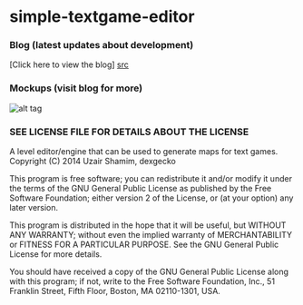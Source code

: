 simple-textgame-editor
======================
### Blog (latest updates about development)
[Click here to view the blog] [src]

[src]: https://www.ushamim.wordpress.com

### Mockups (visit blog for more)
![alt tag](https://ushamim.files.wordpress.com/2014/05/overview_1_1-01.png)

### SEE LICENSE FILE FOR DETAILS ABOUT THE LICENSE
A level editor/engine that can be used to generate maps for text games.
Copyright (C) 2014 Uzair Shamim, dexgecko

This program is free software; you can redistribute it and/or
modify it under the terms of the GNU General Public License
as published by the Free Software Foundation; either version 2
of the License, or (at your option) any later version.

This program is distributed in the hope that it will be useful,
but WITHOUT ANY WARRANTY; without even the implied warranty of
MERCHANTABILITY or FITNESS FOR A PARTICULAR PURPOSE.  See the
GNU General Public License for more details.

You should have received a copy of the GNU General Public License
along with this program; if not, write to the Free Software
Foundation, Inc., 51 Franklin Street, Fifth Floor, Boston, MA
02110-1301, USA.
